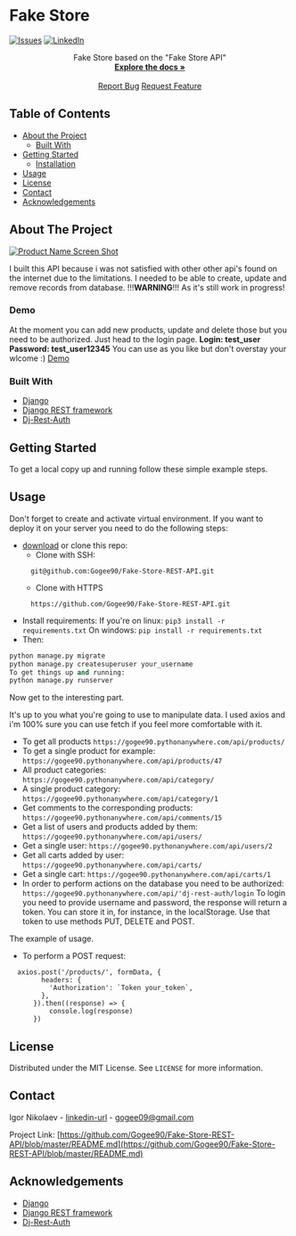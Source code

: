 # Fake Store
[![Issues][issues-shield]][issues-url]
[![LinkedIn][linkedin-shield]][linkedin-url]


<p>
  <p align="center">
    Fake Store based on the "Fake Store API"
    <br />
    <a href="https://github.com/Gogee90/-"><strong>Explore the docs »</strong></a>
    <br />
    <br />
    <a href="https://github.com/Gogee90/-/issues">Report Bug</a>
    <a href="https://github.com/Gogee90/-/pulls">Request Feature</a>
  </p>
</p>


<!-- TABLE OF CONTENTS -->
## Table of Contents

* [About the Project](#about-the-project)
  * [Built With](#built-with)
* [Getting Started](#getting-started)
  * [Installation](#installation)
* [Usage](#usage)
* [License](#license)
* [Contact](#contact)
* [Acknowledgements](#acknowledgements)



<!-- ABOUT THE PROJECT -->
## About The Project

[![Product Name Screen Shot][product-screenshot]](https://example.com)

I built this API because i was not satisfied with other other api's found on the internet
due to the limitations.
I needed to be able to create, update and remove records from database.
!!!<strong>WARNING</strong>!!! As it's still work in progress!

### Demo
At the moment you can add new products, update and delete those but you need to be authorized.
Just head to the login page.
<strong>Login: test_user</strong>
<strong>Password: test_user12345</strong>
You can use as you like but don't overstay your wlcome :)
[Demo](https://distracted-easley-826ab7.netlify.app/)

### Built With
* [Django](https://www.djangoproject.com/)
* [Django REST framework](https://www.django-rest-framework.org/)
* [Dj-Rest-Auth](https://github.com/jazzband/dj-rest-auth)


<!-- GETTING STARTED -->
## Getting Started

To get a local copy up and running follow these simple example steps.


## Usage
Don't forget to create and activate virtual environment.
If you want to deploy it on your server you need to do the following steps:
* [download](https://github.com/Gogee90/Fake-Store-REST-API) or clone this repo:
  - Clone with SSH:
  ```
    git@github.com:Gogee90/Fake-Store-REST-API.git
  ```
  - Clone with HTTPS
  ```
    https://github.com/Gogee90/Fake-Store-REST-API.git
  ```
- Install requirements:
If you're on linux:
``` pip3 install -r requirements.txt ```
On windows:
``` pip install -r requirements.txt ```
- Then:
```python manage.py makemigrations
python manage.py migrate
python manage.py createsuperuser your_username
To get things up and running:
python manage.py runserver
```
Now get to the interesting part.

It's up to you what you're going to use to manipulate data.
I used axios and i'm 100% sure you can use fetch if you feel more comfortable with it.

- To get all products
```https://gogee90.pythonanywhere.com/api/products/```
- To get a single product for example:
```https://gogee90.pythonanywhere.com/api/products/47```
- All product categories:
```https://gogee90.pythonanywhere.com/api/category/```
- A single product category:
```https://gogee90.pythonanywhere.com/api/category/1```
- Get comments to the corresponding products:
```https://gogee90.pythonanywhere.com/api/comments/15```
- Get a list of users and products added by them:
```https://gogee90.pythonanywhere.com/api/users/```
- Get a single user:
```https://gogee90.pythonanywhere.com/api/users/2```
- Get all carts added by user:
```https://gogee90.pythonanywhere.com/api/carts/```
- Get a single cart:
```https://gogee90.pythonanywhere.com/api/carts/1```
- In order to perform actions on the database you need to be authorized:
```https://gogee90.pythonanywhere.com/api/'dj-rest-auth/login```
To login you need to provide username and password, the response will return a token.
You can store it in, for instance, in the localStorage.
Use that token to use methods PUT, DELETE and POST.

The example of usage.
- To perform a POST request:
``` 
  axios.post('/products/', formData, {
        headers: {
          'Authorization': `Token your_token`,
        },
      }).then((response) => {
          console.log(response)
      })
```                

<!-- LICENSE -->
## License

Distributed under the MIT License. See `LICENSE` for more information.


<!-- CONTACT -->
## Contact

Igor Nikolaev - [linkedin-url](https://www.linkedin.com/in/igor-nikolaev-orenburg/) - gogee09@gmail.com

Project Link: [https://github.com/Gogee90/Fake-Store-REST-API/blob/master/README.md](https://github.com/Gogee90/Fake-Store-REST-API/blob/master/README.md)



<!-- ACKNOWLEDGEMENTS -->
## Acknowledgements
* [Django](https://www.djangoproject.com/)
* [Django REST framework](https://www.django-rest-framework.org/)
* [Dj-Rest-Auth](https://github.com/jazzband/dj-rest-auth)




<!-- MARKDOWN LINKS & IMAGES -->
<!-- https://www.markdownguide.org/basic-syntax/#reference-style-links -->
[issues-shield]: https://img.shields.io/github/issues/othneildrew/Best-README-Template.svg?style=flat-square
[issues-url]: https://github.com/Gogee90/Fake-Store-REST-API/issues
[linkedin-shield]: https://img.shields.io/badge/-LinkedIn-black.svg?style=flat-square&logo=linkedin&colorB=555
[linkedin-url]: https://www.linkedin.com/in/igor-nikolaev-orenburg/
[product-screenshot]: https://skr.sh/i/280920/xIs13n58.jpg?download=1

